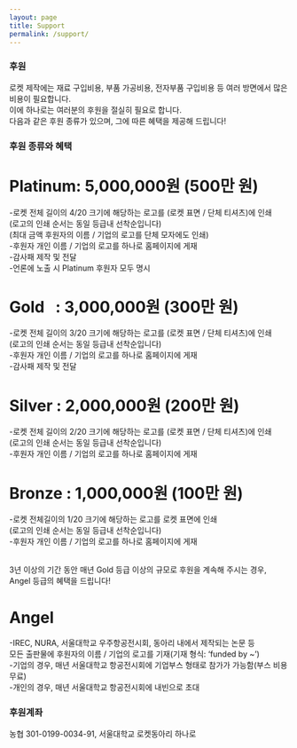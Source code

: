 ```yaml
---
layout: page
title: Support
permalink: /support/
---
```

### 후원 
로켓 제작에는 재료 구입비용, 부품 가공비용, 전자부품 구입비용 등 여러 방면에서 많은 비용이 필요합니다. <br/>
이에 하나로는 여러분의 후원을 절실히 필요로 합니다.<br/>
다음과 같은 후원 종류가 있으며, 그에 따른 혜택을 제공해 드립니다!<br/>

### 후원 종류와 혜택<br/>
# Platinum: 5,000,000원 (500만 원)<br/>
-로켓 전체 길이의 4/20 크기에 해당하는 로고를 (로켓 표면 / 단체 티셔츠)에 인쇄<br/>
 (로고의 인쇄 순서는 동일 등급내 선착순입니다)<br/>
 (최대 금액 후원자의 이름 / 기업의 로고를 단체 모자에도 인쇄)<br/>
-후원자 개인 이름 / 기업의 로고를 하나로 홈페이지에 게재<br/>
-감사패 제작 및 전달<br/>
-언론에 노출 시 Platinum 후원자 모두 명시<br/>

# Gold    : 3,000,000원 (300만 원)<br/>
-로켓 전체 길이의 3/20 크기에 해당하는 로고를 (로켓 표면 / 단체 티셔츠)에 인쇄<br/>
 (로고의 인쇄 순서는 동일 등급내 선착순입니다)<br/>
-후원자 개인 이름 / 기업의 로고를 하나로 홈페이지에 게재<br/>
-감사패 제작 및 전달<br/>

# Silver  : 2,000,000원 (200만 원)<br/>
-로켓 전체 길이의 2/20 크기에 해당하는 로고를 (로켓 표면 / 단체 티셔츠)에 인쇄<br/>
 (로고의 인쇄 순서는 동일 등급내 선착순입니다)<br/>
-후원자 개인 이름 / 기업의 로고를 하나로 홈페이지에 게재<br/>

# Bronze  : 1,000,000원 (100만 원)<br/>
-로켓 전체길이의 1/20 크기에 해당하는 로고를 로켓 표면에 인쇄<br/>
 (로고의 인쇄 순서는 동일 등급내 선착순입니다)<br/>
-후원자 개인 이름 / 기업의 로고를 하나로 홈페이지에 게재<br/><br/>

3년 이상의 기간 동안 매년 Gold 등급 이상의 규모로 후원을 계속해 주시는 경우, Angel 등급의 혜택을 드립니다!<br/>

# Angel<br/>
-IREC, NURA, 서울대학교 우주항공전시회, 동아리 내에서 제작되는 논문 등 <br/>
 모든 출판물에 후원자의 이름 / 기업의 로고를 기재(기재 형식: ‘funded by ~’)<br/>
-기업의 경우, 매년 서울대학교 항공전시회에 기업부스 형태로 참가가 가능함(부스 비용 무료)<br/>
-개인의 경우, 매년 서울대학교 항공전시회에 내빈으로 초대
<br/>

### 후원계좌<br/>
농협 301-0199-0034-91, 서울대학교 로켓동아리 하나로

